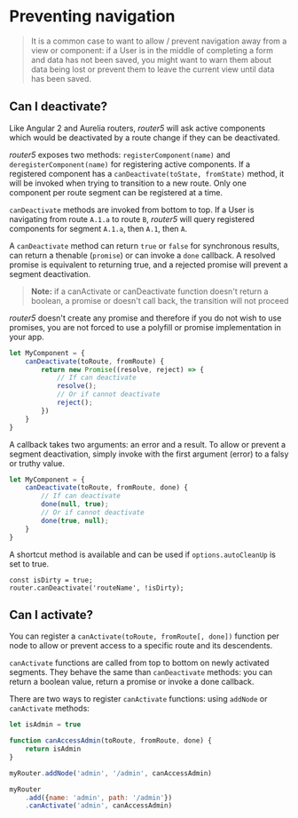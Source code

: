 # Preventing navigation

> It is a common case to want to allow / prevent navigation away from a view or component: if a User is in the middle of completing a form and data has not been saved, you might want to warn them about data being lost or prevent them to leave the current view until data has been saved.


## Can I deactivate?

Like Angular 2 and Aurelia routers, _router5_ will ask active components which would be
deactivated by a route change if they can be deactivated.

_router5_ exposes two methods: `registerComponent(name)` and `deregisterComponent(name)` for registering
active components. If a registered component has a `canDeactivate(toState, fromState)` method, it will
be invoked when trying to transition to a new route. Only one component per route segment can be registered
at a time.

`canDeactivate` methods are invoked from bottom to top. If a User is navigating from route `A.1.a` to route `B`,
_router5_ will query registered components for segment `A.1.a`, then `A.1`, then `A`.

A `canDeactivate` method can return `true` or `false` for synchronous results, can
return a thenable (`promise`) or can invoke a `done` callback. A resolved promise is equivalent
to returning true, and a rejected promise will prevent a segment deactivation.

> __Note:__ if a canActivate or canDeactivate function doesn't return a boolean, a promise or doesn't call back,
  the transition will not proceed

_router5_ doesn't create any promise and therefore if you do not wish to use promises, you are not forced
to use a polyfill or promise implementation in your app.

```javascript
let MyComponent = {
    canDeactivate(toRoute, fromRoute) {
        return new Promise((resolve, reject) => {
            // If can deactivate
            resolve();
            // Or if cannot deactivate
            reject();
        })
    }
}
```

A callback takes two arguments: an error and a result. To allow or prevent a segment
deactivation, simply invoke with the first argument (error) to a falsy or truthy value.

```javascript
let MyComponent = {
    canDeactivate(toRoute, fromRoute, done) {
        // If can deactivate
        done(null, true);
        // Or if cannot deactivate
        done(true, null);
    }
}
```

A shortcut method is available and can be used if `options.autoCleanUp` is set to true.

```
const isDirty = true;
router.canDeactivate('routeName', !isDirty);
```

## Can I activate?

You can register a `canActivate(toRoute, fromRoute[, done])` function per node to allow or prevent access
to a specific route and its descendents.

`canActivate` functions are called from top to bottom on newly activated segments. They behave the same
than `canDeactivate` methods: you can return a boolean value, return a promise or invoke a done callback.

There are two ways to register `canActivate` functions: using `addNode` or `canActivate` methods:

```javascript
let isAdmin = true

function canAccessAdmin(toRoute, fromRoute, done) {
    return isAdmin
}

myRouter.addNode('admin', '/admin', canAccessAdmin)

myRouter
    .add({name: 'admin', path: '/admin'})
    .canActivate('admin', canAccessAdmin)
```

